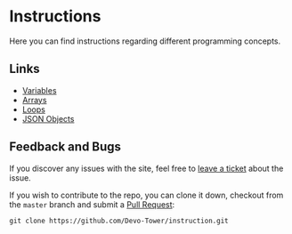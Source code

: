 # Instructions

Here you can find instructions regarding different programming concepts.

## Links

* [Variables](./instruction/basic/variable.md)
* [Arrays](./instruction/basic/array.md)
* [Loops](./instruction/basic/loop.md)
* [JSON Objects](./instruction/basic/json.md)

## Feedback and Bugs

If you discover any issues with the site, feel free to [leave a ticket](https://github.com/Devo-Tower/instruction/issues/new) about the issue. 

If you wish to contribute to the repo, you can clone it down, checkout from the `master` branch and submit a [Pull Request](https://github.com/Devo-Tower/instruction/compare):

```
git clone https://github.com/Devo-Tower/instruction.git
```